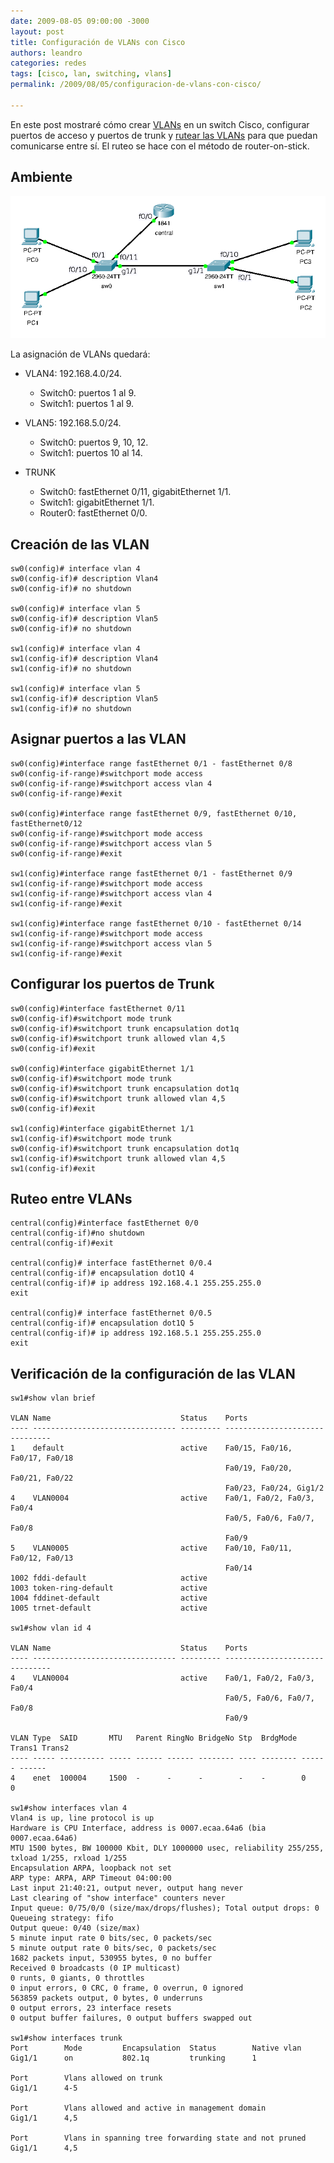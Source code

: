 ```yaml
---
date: 2009-08-05 09:00:00 -3000
layout: post
title: Configuración de VLANs con Cisco
authors: leandro
categories: redes
tags: [cisco, lan, switching, vlans]
permalink: /2009/08/05/configuracion-de-vlans-con-cisco/

---
```


En este post mostraré cómo crear [VLANs](/2010/01/18/introduccion-a-las-vlan/)
en un switch Cisco, configurar puertos de acceso y puertos de trunk y
[rutear las VLANs](/2009/12/20/ruteo-entre-vlans/) para que puedan comunicarse
entre sí. El ruteo se hace con el método de router-on-stick. <!-- more -->

## Ambiente

![Topología de ejemplo](/images/blog/vlan-routing.png)

La asignación de VLANs quedará:

* VLAN4: 192.168.4.0/24.
  * Switch0: puertos 1 al 9.
  * Switch1: puertos 1 al 9.
* VLAN5: 192.168.5.0/24.
  * Switch0: puertos 9, 10, 12.
  * Switch1: puertos 10 al 14.

* TRUNK
  * Switch0: fastEthernet 0/11, gigabitEthernet 1/1.
  * Switch1: gigabitEthernet 1/1.
  * Router0: fastEthernet 0/0.

## Creación de las VLAN

```
sw0(config)# interface vlan 4
sw0(config-if)# description Vlan4
sw0(config-if)# no shutdown

sw0(config)# interface vlan 5
sw0(config-if)# description Vlan5
sw0(config-if)# no shutdown

sw1(config)# interface vlan 4
sw1(config-if)# description Vlan4
sw1(config-if)# no shutdown

sw1(config)# interface vlan 5
sw1(config-if)# description Vlan5
sw1(config-if)# no shutdown
```

## Asignar puertos a las VLAN

```
sw0(config)#interface range fastEthernet 0/1 - fastEthernet 0/8
sw0(config-if-range)#switchport mode access
sw0(config-if-range)#switchport access vlan 4
sw0(config-if-range)#exit

sw0(config)#interface range fastEthernet 0/9, fastEthernet 0/10,
fastEthernet0/12
sw0(config-if-range)#switchport mode access
sw0(config-if-range)#switchport access vlan 5
sw0(config-if-range)#exit

sw1(config)#interface range fastEthernet 0/1 - fastEthernet 0/9
sw1(config-if-range)#switchport mode access
sw1(config-if-range)#switchport access vlan 4
sw1(config-if-range)#exit

sw1(config)#interface range fastEthernet 0/10 - fastEthernet 0/14
sw1(config-if-range)#switchport mode access
sw1(config-if-range)#switchport access vlan 5
sw1(config-if-range)#exit
```

## Configurar los puertos de Trunk

```
sw0(config)#interface fastEthernet 0/11
sw0(config-if)#switchport mode trunk
sw0(config-if)#switchport trunk encapsulation dot1q
sw0(config-if)#switchport trunk allowed vlan 4,5
sw0(config-if)#exit

sw0(config)#interface gigabitEthernet 1/1
sw0(config-if)#switchport mode trunk
sw0(config-if)#switchport trunk encapsulation dot1q
sw0(config-if)#switchport trunk allowed vlan 4,5
sw0(config-if)#exit

sw1(config)#interface gigabitEthernet 1/1
sw1(config-if)#switchport mode trunk
sw0(config-if)#switchport trunk encapsulation dot1q
sw1(config-if)#switchport trunk allowed vlan 4,5
sw1(config-if)#exit
```

## Ruteo entre VLANs

```
central(config)#interface fastEthernet 0/0
central(config-if)#no shutdown
central(config-if)#exit

central(config)# interface fastEthernet 0/0.4
central(config-if)# encapsulation dot1Q 4
central(config-if)# ip address 192.168.4.1 255.255.255.0
exit

central(config)# interface fastEthernet 0/0.5
central(config-if)# encapsulation dot1Q 5
central(config-if)# ip address 192.168.5.1 255.255.255.0
exit
```

## Verificación de la configuración de las VLAN

```
sw1#show vlan brief

VLAN Name                             Status    Ports
---- -------------------------------- --------- -------------------------------
1    default                          active    Fa0/15, Fa0/16, Fa0/17, Fa0/18
                                                Fa0/19, Fa0/20, Fa0/21, Fa0/22
                                                Fa0/23, Fa0/24, Gig1/2
4    VLAN0004                         active    Fa0/1, Fa0/2, Fa0/3, Fa0/4
                                                Fa0/5, Fa0/6, Fa0/7, Fa0/8
                                                Fa0/9
5    VLAN0005                         active    Fa0/10, Fa0/11, Fa0/12, Fa0/13
                                                Fa0/14
1002 fddi-default                     active
1003 token-ring-default               active
1004 fddinet-default                  active
1005 trnet-default                    active

sw1#show vlan id 4

VLAN Name                             Status    Ports
---- -------------------------------- --------- -------------------------------
4    VLAN0004                         active    Fa0/1, Fa0/2, Fa0/3, Fa0/4
                                                Fa0/5, Fa0/6, Fa0/7, Fa0/8
                                                Fa0/9

VLAN Type  SAID       MTU   Parent RingNo BridgeNo Stp  BrdgMode Trans1 Trans2
---- ----- ---------- ----- ------ ------ -------- ---- -------- ------ ------
4    enet  100004     1500  -      -      -        -    -        0      0

sw1#show interfaces vlan 4
Vlan4 is up, line protocol is up
Hardware is CPU Interface, address is 0007.ecaa.64a6 (bia 0007.ecaa.64a6)
MTU 1500 bytes, BW 100000 Kbit, DLY 1000000 usec, reliability 255/255, txload 1/255, rxload 1/255
Encapsulation ARPA, loopback not set
ARP type: ARPA, ARP Timeout 04:00:00
Last input 21:40:21, output never, output hang never
Last clearing of "show interface" counters never
Input queue: 0/75/0/0 (size/max/drops/flushes); Total output drops: 0
Queueing strategy: fifo
Output queue: 0/40 (size/max)
5 minute input rate 0 bits/sec, 0 packets/sec
5 minute output rate 0 bits/sec, 0 packets/sec
1682 packets input, 530955 bytes, 0 no buffer
Received 0 broadcasts (0 IP multicast)
0 runts, 0 giants, 0 throttles
0 input errors, 0 CRC, 0 frame, 0 overrun, 0 ignored
563859 packets output, 0 bytes, 0 underruns
0 output errors, 23 interface resets
0 output buffer failures, 0 output buffers swapped out

sw1#show interfaces trunk
Port        Mode         Encapsulation  Status        Native vlan
Gig1/1      on           802.1q         trunking      1

Port        Vlans allowed on trunk
Gig1/1      4-5

Port        Vlans allowed and active in management domain
Gig1/1      4,5

Port        Vlans in spanning tree forwarding state and not pruned
Gig1/1      4,5
```
